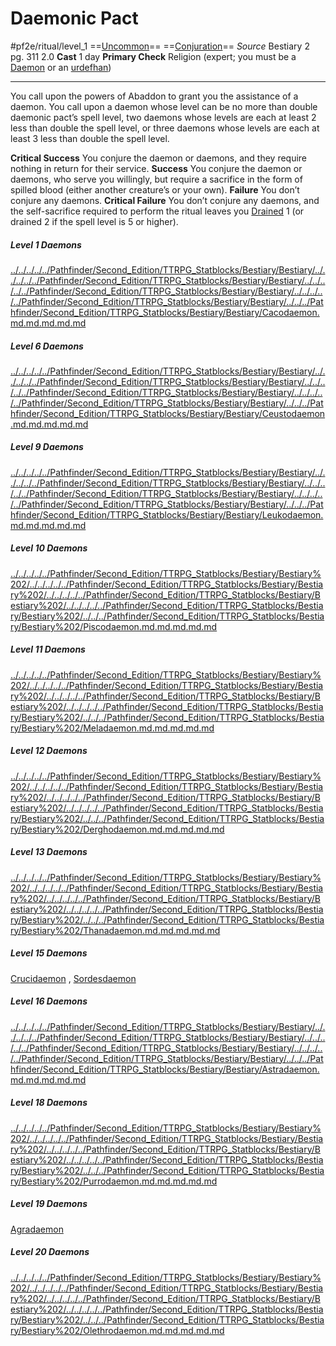 # Daemonic Pact
#pf2e/ritual/level_1
==[Uncommon](../../../rules/traits/uncommon.md)== ==[Conjuration](../../../rules/traits/conjuration.md)==
*Source* Bestiary 2 pg. 311 2.0
**Cast** 1 day
**Primary Check** Religion (expert; you must be a [Daemon](../../../Traits/Daemon.md) or an [urdefhan](urdefhan))

---
You call upon the powers of Abaddon to grant you the assistance of a daemon. You call upon a daemon whose level can be no more than double daemonic pact’s spell level, two daemons whose levels are each at least 2 less than double the spell level, or three daemons whose levels are each at least 3 less than double the spell level.

**Critical Success** You conjure the daemon or daemons, and they require nothing in return for their service.
**Success** You conjure the daemon or daemons, who serve you willingly, but require a sacrifice in the form of spilled blood (either another creature’s or your own).
**Failure** You don’t conjure any daemons.
**Critical Failure** You don’t conjure any daemons, and the self-sacrifice required to perform the ritual leaves you [Drained](../../../Conditions/Drained.md) 1 (or drained 2 if the spell level is 5 or higher).

##### Level 1 Daemons
[../../../../../Pathfinder/Second_Edition/TTRPG_Statblocks/Bestiary/Bestiary/../../../../../Pathfinder/Second_Edition/TTRPG_Statblocks/Bestiary/Bestiary/../../../../../Pathfinder/Second_Edition/TTRPG_Statblocks/Bestiary/Bestiary/../../../../../Pathfinder/Second_Edition/TTRPG_Statblocks/Bestiary/Bestiary/../../../Pathfinder/Second_Edition/TTRPG_Statblocks/Bestiary/Bestiary/Cacodaemon.md.md.md.md.md](../../../ttrpg-fantasy-statblocks/Bestiary/Bestiary/Cacodaemon.md) 
##### Level 6 Daemons
[../../../../../Pathfinder/Second_Edition/TTRPG_Statblocks/Bestiary/Bestiary/../../../../../Pathfinder/Second_Edition/TTRPG_Statblocks/Bestiary/Bestiary/../../../../../Pathfinder/Second_Edition/TTRPG_Statblocks/Bestiary/Bestiary/../../../../../Pathfinder/Second_Edition/TTRPG_Statblocks/Bestiary/Bestiary/../../../Pathfinder/Second_Edition/TTRPG_Statblocks/Bestiary/Bestiary/Ceustodaemon.md.md.md.md.md](../../../ttrpg-fantasy-statblocks/Bestiary/Bestiary/Ceustodaemon.md) 
##### Level 9 Daemons
[../../../../../Pathfinder/Second_Edition/TTRPG_Statblocks/Bestiary/Bestiary/../../../../../Pathfinder/Second_Edition/TTRPG_Statblocks/Bestiary/Bestiary/../../../../../Pathfinder/Second_Edition/TTRPG_Statblocks/Bestiary/Bestiary/../../../../../Pathfinder/Second_Edition/TTRPG_Statblocks/Bestiary/Bestiary/../../../Pathfinder/Second_Edition/TTRPG_Statblocks/Bestiary/Bestiary/Leukodaemon.md.md.md.md.md](../../../ttrpg-fantasy-statblocks/Bestiary/Bestiary/Leukodaemon.md) 
##### Level 10 Daemons
[../../../../../Pathfinder/Second_Edition/TTRPG_Statblocks/Bestiary/Bestiary%202/../../../../../Pathfinder/Second_Edition/TTRPG_Statblocks/Bestiary/Bestiary%202/../../../../../Pathfinder/Second_Edition/TTRPG_Statblocks/Bestiary/Bestiary%202/../../../../../Pathfinder/Second_Edition/TTRPG_Statblocks/Bestiary/Bestiary%202/../../../Pathfinder/Second_Edition/TTRPG_Statblocks/Bestiary/Bestiary%202/Piscodaemon.md.md.md.md.md](../../../ttrpg-fantasy-statblocks/Bestiary/Bestiary%202/Piscodaemon.md) 
##### Level 11 Daemons
[../../../../../Pathfinder/Second_Edition/TTRPG_Statblocks/Bestiary/Bestiary%202/../../../../../Pathfinder/Second_Edition/TTRPG_Statblocks/Bestiary/Bestiary%202/../../../../../Pathfinder/Second_Edition/TTRPG_Statblocks/Bestiary/Bestiary%202/../../../../../Pathfinder/Second_Edition/TTRPG_Statblocks/Bestiary/Bestiary%202/../../../Pathfinder/Second_Edition/TTRPG_Statblocks/Bestiary/Bestiary%202/Meladaemon.md.md.md.md.md](../../../ttrpg-fantasy-statblocks/Bestiary/Bestiary%202/Meladaemon.md) 
##### Level 12 Daemons
[../../../../../Pathfinder/Second_Edition/TTRPG_Statblocks/Bestiary/Bestiary%202/../../../../../Pathfinder/Second_Edition/TTRPG_Statblocks/Bestiary/Bestiary%202/../../../../../Pathfinder/Second_Edition/TTRPG_Statblocks/Bestiary/Bestiary%202/../../../../../Pathfinder/Second_Edition/TTRPG_Statblocks/Bestiary/Bestiary%202/../../../Pathfinder/Second_Edition/TTRPG_Statblocks/Bestiary/Bestiary%202/Derghodaemon.md.md.md.md.md](../../../ttrpg-fantasy-statblocks/Bestiary/Bestiary%202/Derghodaemon.md) 
##### Level 13 Daemons
[../../../../../Pathfinder/Second_Edition/TTRPG_Statblocks/Bestiary/Bestiary%202/../../../../../Pathfinder/Second_Edition/TTRPG_Statblocks/Bestiary/Bestiary%202/../../../../../Pathfinder/Second_Edition/TTRPG_Statblocks/Bestiary/Bestiary%202/../../../../../Pathfinder/Second_Edition/TTRPG_Statblocks/Bestiary/Bestiary%202/../../../Pathfinder/Second_Edition/TTRPG_Statblocks/Bestiary/Bestiary%202/Thanadaemon.md.md.md.md.md](../../../ttrpg-fantasy-statblocks/Bestiary/Bestiary%202/Thanadaemon.md) 
##### Level 15 Daemons
[Crucidaemon](Crucidaemon) , [Sordesdaemon](Sordesdaemon) 
##### Level 16 Daemons
[../../../../../Pathfinder/Second_Edition/TTRPG_Statblocks/Bestiary/Bestiary/../../../../../Pathfinder/Second_Edition/TTRPG_Statblocks/Bestiary/Bestiary/../../../../../Pathfinder/Second_Edition/TTRPG_Statblocks/Bestiary/Bestiary/../../../../../Pathfinder/Second_Edition/TTRPG_Statblocks/Bestiary/Bestiary/../../../Pathfinder/Second_Edition/TTRPG_Statblocks/Bestiary/Bestiary/Astradaemon.md.md.md.md.md](../../../ttrpg-fantasy-statblocks/Bestiary/Bestiary/Astradaemon.md) 
##### Level 18 Daemons
[../../../../../Pathfinder/Second_Edition/TTRPG_Statblocks/Bestiary/Bestiary%202/../../../../../Pathfinder/Second_Edition/TTRPG_Statblocks/Bestiary/Bestiary%202/../../../../../Pathfinder/Second_Edition/TTRPG_Statblocks/Bestiary/Bestiary%202/../../../../../Pathfinder/Second_Edition/TTRPG_Statblocks/Bestiary/Bestiary%202/../../../Pathfinder/Second_Edition/TTRPG_Statblocks/Bestiary/Bestiary%202/Purrodaemon.md.md.md.md.md](../../../ttrpg-fantasy-statblocks/Bestiary/Bestiary%202/Purrodaemon.md) 
##### Level 19 Daemons
[Agradaemon](Agradaemon) 
##### Level 20 Daemons
[../../../../../Pathfinder/Second_Edition/TTRPG_Statblocks/Bestiary/Bestiary%202/../../../../../Pathfinder/Second_Edition/TTRPG_Statblocks/Bestiary/Bestiary%202/../../../../../Pathfinder/Second_Edition/TTRPG_Statblocks/Bestiary/Bestiary%202/../../../../../Pathfinder/Second_Edition/TTRPG_Statblocks/Bestiary/Bestiary%202/../../../Pathfinder/Second_Edition/TTRPG_Statblocks/Bestiary/Bestiary%202/Olethrodaemon.md.md.md.md.md](../../../ttrpg-fantasy-statblocks/Bestiary/Bestiary%202/Olethrodaemon.md) 